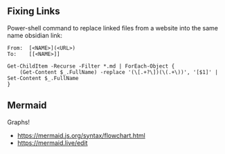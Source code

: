 
## Fixing Links

Power-shell command to replace linked files from a website into the same name obsidian link:

```
From:  [<NAME>](<URL>)
To:    [[<NAME>]]
```
```
Get-ChildItem -Recurse -Filter *.md | ForEach-Object {
	(Get-Content $_.FullName) -replace '(\[.+?\])(\(.+\))', '[$1]' | Set-Content $_.FullName
}
```

## Mermaid

Graphs!
- https://mermaid.js.org/syntax/flowchart.html
- https://mermaid.live/edit